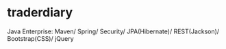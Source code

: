 # traderdiary
Java Enterprise: Maven/ Spring/ Security/ JPA(Hibernate)/ REST(Jackson)/ Bootstrap(CSS)/ jQuery
